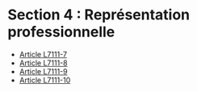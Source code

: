 # Section 4 : Représentation professionnelle

* [Article L7111-7](./LEGIARTI000019353519.md)
* [Article L7111-8](./LEGIARTI000022926971.md)
* [Article L7111-9](./LEGIARTI000019353725.md)
* [Article L7111-10](./LEGIARTI000022926957.md)
